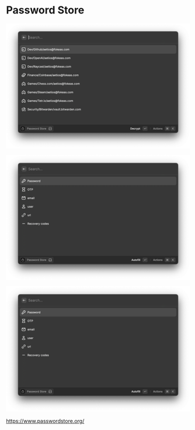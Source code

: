 # Password Store


![List Passwords](./assets/pass-list.png)

![Password Details](./assets/pass-details.png)

![Password Actions](./assets/pass-details.png)

https://www.passwordstore.org/

